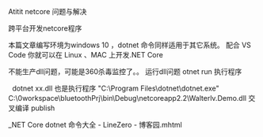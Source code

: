 Atitit netcore 问题与解决


跨平台开发netcore程序

本篇文章编写环境为windows 10 ，dotnet 命令同样适用于其它系统。
配合 VS Code 你就可以在 Linux 、MAC 上开发.NET Core


不能生产dll问题，可能是360杀毒监控了。。
运行dll问题
otnet run 执行程序

 
dotnet xx.dll 也是执行程序
"C:\Program Files\dotnet\dotnet.exe" C:\0workspace\bluetoothPrj\bin\Debug\netcoreapp2.2\Walterlv.Demo.dll
交叉编译 publish


_NET Core dotnet 命令大全 - LineZero - 博客园.mhtml

